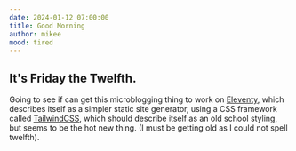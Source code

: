 ```yaml
---
date: 2024-01-12 07:00:00
title: Good Morning
author: mikee
mood: tired
---
```

## It's Friday the Twelfth.
Going to see if can get this microblogging thing to work on [Eleventy](https://www.11ty.dev/),  which describes itself as a simpler static site generator, using a CSS framework called [TailwindCSS](), which should describe itself as an old school styling, but seems to be the hot new thing. (I must be getting old as I could not spell twelfth).